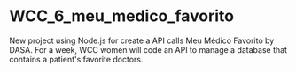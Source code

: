 # WCC_6_meu_medico_favorito
New project using Node.js for create a API calls Meu Médico Favorito by DASA.
For a week, WCC women will code an API to manage a database that contains a patient's favorite doctors. 
